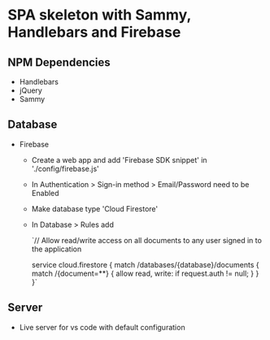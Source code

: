 # SPA skeleton with Sammy, Handlebars and Firebase

## NPM Dependencies

-   Handlebars
-   jQuery
-   Sammy

## Database

-   Firebase

    -   Create a web app and add 'Firebase SDK snippet' in './config/firebase.js'
    -   In Authentication > Sign-in method > Email/Password need to be Enabled
    -   Make database type 'Cloud Firestore'
    -   In Database > Rules add

        `// Allow read/write access on all documents to any user signed in to the application

        service cloud.firestore { match /databases/{database}/documents { match /{document=\*\*} { allow read, write: if request.auth != null; } } }`

## Server

-   Live server for vs code with default configuration
